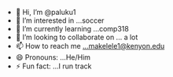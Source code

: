 - 👋 Hi, I’m @paluku1
- 👀 I’m interested in ...soccer
- 🌱 I’m currently learning ...comp318
- 💞️ I’m looking to collaborate on ... a lot 
- 📫 How to reach me ...makelele1@kenyon.edu
- 😄 Pronouns: ...He/Him
- ⚡ Fun fact: ...I run track

<!---
paluku1/paluku1 is a ✨ special ✨ repository because its `README.md` (this file) appears on your GitHub profile.
You can click the Preview link to take a look at your changes.
--->
